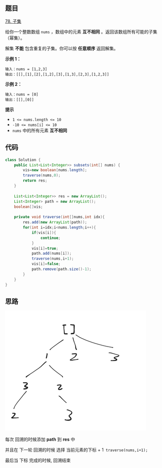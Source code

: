 ## 题目

[78. 子集](https://leetcode.cn/problems/subsets/)

给你一个整数数组 `nums` ，数组中的元素 **互不相同** 。返回该数组所有可能的子集（幂集）。

解集 **不能** 包含重复的子集。你可以按 **任意顺序** 返回解集。

**示例 1：**

```
输入：nums = [1,2,3]
输出：[[],[1],[2],[1,2],[3],[1,3],[2,3],[1,2,3]]
```

**示例 2：**

```
输入：nums = [0]
输出：[[],[0]]
```

**提示**

- `1 <= nums.length <= 10`
- `-10 <= nums[i] <= 10`
- `nums` 中的所有元素 **互不相同**

## 代码

```java
class Solution {
    public List<List<Integer>> subsets(int[] nums) {
        vis=new boolean[nums.length];
        traverse(nums,0);
        return res;
    }
    
    List<List<Integer>> res = new ArrayList();
    List<Integer> path = new ArrayList();
    boolean[]vis;

    private void traverse(int[]nums,int idx){
        res.add(new ArrayList(path));
        for(int i=idx;i<nums.length;i++){
            if(vis[i]){
                continue;
            }
            vis[i]=true;
            path.add(nums[i]);
            traverse(nums,i+1);
            vis[i]=false;
            path.remove(path.size()-1);
        }
    }
}
```

## 思路

![](assets/image-20240120152223470.png)

每次 回溯的时候添加 **path** 到 **res** 中

并且在 下一轮 回溯的时候 选择 当前元素的下标 + 1` traverse(nums,i+1);`

最后当 下标 完成的时候, 回溯结束









